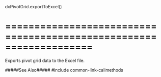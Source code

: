<!--id-->dxPivotGrid.exportToExcel()<!--/id-->
===================================================================
===================================================================

<!--shortDescription-->
Exports pivot grid data to the Excel file.
<!--/shortDescription-->

<!--fullDescription-->
#####See Also#####
#include common-link-callmethods
<!--/fullDescription-->